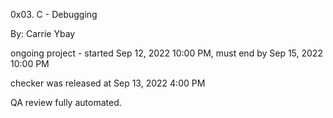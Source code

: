 0x03. C - Debugging


By: Carrie Ybay


ongoing project - started Sep 12, 2022 10:00 PM, must end by Sep 15, 2022 10:00 PM

checker was released at Sep 13, 2022 4:00 PM


QA review fully automated.
